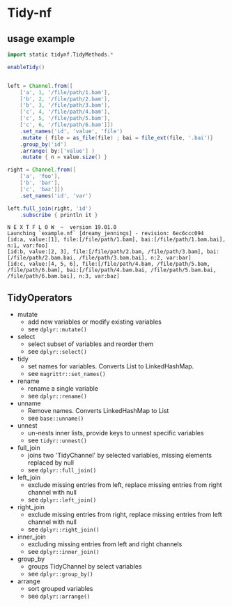 # Tidy-nf

## usage example
```groovy
import static tidynf.TidyMethods.*

enableTidy()


left = Channel.from([
    ['a', 1, '/file/path/1.bam'],
    ['b', 2, '/file/path/2.bam'],
    ['b', 3, '/file/path/3.bam'],
    ['c', 4, '/file/path/4.bam'],
    ['c', 5, '/file/path/5.bam'],
    ['c', 6, '/file/path/6.bam']])
    .set_names('id', 'value', 'file')
    .mutate { file = as_file(file) ; bai = file_ext(file, '.bai')}
    .group_by('id')
    .arrange( by:['value'] )
    .mutate { n = value.size() }

right = Channel.from([
    ['a', 'foo'],
    ['b', 'bar'],
    ['c', 'baz']])
    .set_names('id', 'var')

left.full_join(right, 'id')
    .subscribe { println it }

```

```console
N E X T F L O W  ~  version 19.01.0
Launching `example.nf` [dreamy_jennings] - revision: 6ec6ccc094
[id:a, value:[1], file:[/file/path/1.bam], bai:[/file/path/1.bam.bai], n:1, var:foo]
[id:b, value:[2, 3], file:[/file/path/2.bam, /file/path/3.bam], bai:[/file/path/2.bam.bai, /file/path/3.bam.bai], n:2, var:bar]
[id:c, value:[4, 5, 6], file:[/file/path/4.bam, /file/path/5.bam, /file/path/6.bam], bai:[/file/path/4.bam.bai, /file/path/5.bam.bai, /file/path/6.bam.bai], n:3, var:baz]
```

## TidyOperators
* mutate
    * add new variables or modify existing variables
    * see `dplyr::mutate()`
* select
    * select subset of variables and reorder them
    * see `dplyr::select()`
* tidy
    * set names for variables. Converts List to LinkedHashMap.
    * see `magrittr::set_names()`
* rename
    * rename a single variable
    * see `dplyr::rename()`
* unname
    * Remove names. Converts LinkedHashMap to List
    * see `base::unname()`
* unnest
    * un-nests inner lists, provide keys to unnest specific variables
    * see `tidyr::unnest()`
* full_join
    * joins two 'TidyChannel' by selected variables, missing elements replaced by null
    * see `dplyr::full_join() `
* left_join
    * exclude missing entries from left, replace missing entries from right channel with null
    * see `dplyr::left_join()`
* right_join
    * exclude missing entries from right, replace missing entries from left channel with null
    * see `dplyr::right_join()`
* inner_join
    * excluding missing entries from left and right channels
    * see `dplyr::inner_join()`
* group_by
    * groups TidyChannel by select variables
    * see `dplyr::group_by()`
* arrange
    * sort grouped variables
    * see `dplyr::arrange()`
